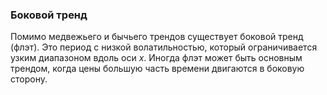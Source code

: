 ### Боковой тренд
Помимо медвежьего и бычьего трендов существует боковой тренд (флэт). Это период с низкой волатильностью, который ограничивается узким диапазоном вдоль оси $x$. Иногда флэт может быть основным трендом, когда цены большую часть времени двигаются в боковую сторону.